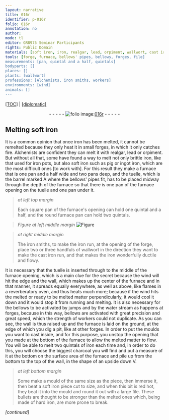 ```yaml
---
layout: narrative
title: 016r
identifier: p-016r
folio: 016r
annotation: no
author:
mode: tl
editor: GR8975 Seminar Participants
rights: Public Domain
materials: [soft iron, iron, realgar, lead, orpiment, wallwort, cast iron, water, charcoal]
tools: [forge, furnace, bellows' pipes, bellows, forges, file]
measurements: [pan, quintal and a half, quintals]
bodyparts: []
places: []
plants: [wallwort]
professions: [Alchemists, iron smiths, workers]
environments: [wind]
animals: []
---
```


<p><a href="{{ site.baseurl }}/translation/">[TOC]</a> | <a href="{{ site.baseurl }}/texts/p-016r_tc/">[diplomatic]</a></p><div class="folio" align="center">- - - - - <a href="http://gallica.bnf.fr/ark:/12148/btv1b10500001g/f37.image" target="_blank"><img src="https://cu-mkp.github.io/2017-workshop-edition/assets/photo-icon.png" alt="folio image: " style="display:inline-block; margin-bottom:-3px;"/>016r</a> - - - - - </div>  
  

## Melting <span class="m">soft iron</span>

 
It is a common opinion that once <span class="m">iron</span> has been melted, it cannot be remelted because they only heat it in small <span class="tl">forge</span>s, in which it only catches fire. <span class="pro">Alchemists</span> are confident they can melt it with <span class="m">realgar</span>, <span class="m">lead</span> or <span class="m">orpiment</span>. But without all that, some have found a way to melt not only brittle <span class="m">iron</span>, like that used for <span class="m">iron</span> pots, but also soft <span class="m">iron</span> such as pig or ingot <span class="m">iron</span>, which are the most difficult ones [to work with]. For this result they make a <span class="tl">furnace</span> that is one <span class="ms">pan</span> and a half wide and two <span class="ms">pan</span>s deep, and the tuelle, which is the barrel marked A where the <span class="tl">bellows' pipes</span> fit, has to be placed midway through the depth of the furnace so that there is one <span class="ms">pan</span> of the <span class="tl">furnace</span> opening on the tuelle and one <span class="ms">pan</span> under it.
 
> *at left top margin*
> 
> 
>   Each square <span class="ms">pan</span> of the <span class="tl">furnace</span>'s opening can hold one <span class="ms">quintal and a half</span>, and the round <span class="tl">furnace</span> <span class="ms">pan</span> can hold two <span class="ms">quintals</span>.
 
> *Figure*
> *at left middle margin*
> <a href="https://drive.google.com/open?id=0B9-oNrvWdlO5aUw0eThJNEVTelk" target="_blank"><img src="https://cu-mkp.github.io/GR8975-edition/assets/photo-icon.png" alt="Figure" style="display:inline-block; margin-bottom:-3px;"/></a>
 
> *at right middle margin*
> 
> 
>   The <span class="pro"><span class="m">iron</span> smiths</span>, to make the <span class="m">iron</span> run, at the opening of the <span class="tl">forge</span>, place two or three handfuls of <span class="m"><span class="pa">wallwort</span></span> <span class="sup">in the direction</span> they want to make the <span class="m">cast iron</span> run, and that makes the <span class="m">iron</span> wonderfully ductile and flowy.
 
It is necessary that the tuelle is inserted <span class="sup">through</span> to the middle of the <span class="tl">furnace</span> opening, which is a main clue for the secret because the wind will hit the edge and the wall, which makes up the center of the <span class="tl">furnace</span> and in that manner, it spreads equally everywhere, as well as above, like flames in a reverberatory oven, and thus heats much more; because if the <span class="env">wind</span> hits the melted or ready to be melted matter perpendicularly, it would cool it down and it would stop it from running and melting. It is also necessary for the <span class="tl">bellows</span> to be activated by jumps and by the <span class="m">water</span> stream as <span class="sup">happens</span> at <span class="tl">forges</span>, because in this way, <span class="tl">bellows</span> are activated with great precision and great speed, which the strength of <span class="pro">workers</span> could not duplicate. As you can see, the wall is thus raised up and the <span class="tl">furnace</span> <span class="sup">is laid</span> on the ground, at the edge of which you dig a pit, like at other <span class="tl">forges</span>. In order to put the moulds you want to cast inside, and for this purpose, you unstop the opening that you made at the bottom of the <span class="tl">furnace</span> to allow the melted matter to flow. You will be able to melt two <span class="ms">quintals</span> of <span class="m">iron</span> each time and, in order to do this, you will choose the biggest <span class="m">charcoal</span> you will find and put a measure of it at the bottom on the surface area of the furnace and pile up from the bottom to the top of the wall, in the shape of <span class="sup">an upside down V</span>.
 
> *at left bottom margin*
> 
> 
>   Some make a mould of the same size as the piece, then immerse it, then beat a soft <span class="m">iron</span> piece cut to size, and when this bit is red hot, they beat it into the mould and round it out with a large <span class="tl">file</span>. These bullets are thought to be stronger than the melted ones which, being made of hard <span class="m">iron</span>, are more prone to break.
 
*[continued]*
 
